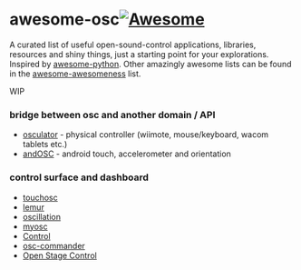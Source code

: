 # awesome-osc[![Awesome](https://cdn.rawgit.com/sindresorhus/awesome/d7305f38d29fed78fa85652e3a63e154dd8e8829/media/badge.svg)](https://github.com/sindresorhus/awesome)
A curated list of useful open-sound-control applications, libraries, resources and shiny things, just a starting point for your explorations. Inspired by [awesome-python](https://github.com/vinta/awesome-python). Other amazingly awesome lists can be found in the [awesome-awesomeness](https://github.com/bayandin/awesome-awesomeness) list.

WIP
### bridge between osc and another domain / API 
 - [osculator](https://osculator.net/) - physical controller (wiimote, mouse/keyboard, wacom tablets etc.)
 - [andOSC](https://play.google.com/store/apps/details?id=cc.primevision.andosc) - android touch, accelerometer and orientation

### control surface and dashboard
 - [touchosc](https://hexler.net/software/touchosc-android)
 - [lemur](https://liine.net/en/products/lemur/)
 - [oscillation](http://www.workprolighting.com/products/oscillation)
 - [myosc](https://play.google.com/store/apps/details?id=com.widget.myosc)
 - [Control](https://play.google.com/store/apps/details?id=com.charlieroberts.Control)
 - [osc-commander](http://osc-commander.com/)
 - [Open Stage Control](http://osc.ammd.net/)
